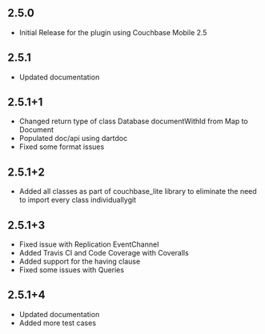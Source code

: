 ## 2.5.0

* Initial Release for the plugin using Couchbase Mobile 2.5

## 2.5.1

* Updated documentation

## 2.5.1+1

* Changed return type of class Database documentWithId from Map to Document
* Populated doc/api using dartdoc
* Fixed some format issues

## 2.5.1+2

* Added all classes as part of couchbase_lite library to eliminate the need to import every class individuallygit

## 2.5.1+3

* Fixed issue with Replication EventChannel
* Added Travis CI and Code Coverage with Coveralls
* Added support for the having clause
* Fixed some issues with Queries

## 2.5.1+4

* Updated documentation
* Added more test cases